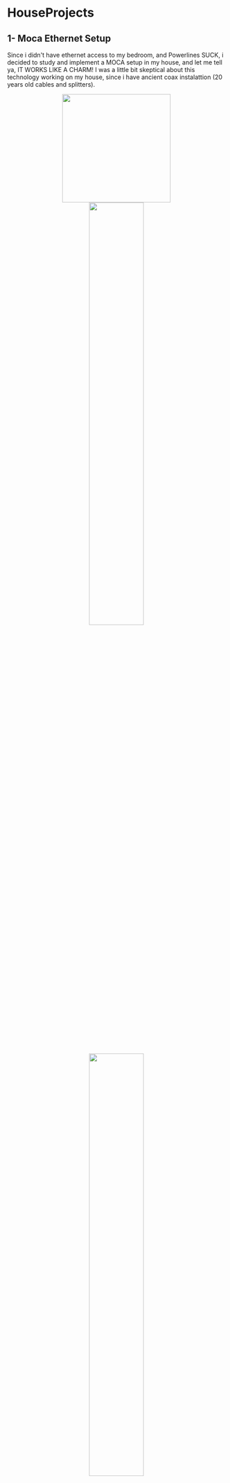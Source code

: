 # HouseProjects
## 1- Moca Ethernet Setup

Since i didn't have ethernet access to my bedroom, and Powerlines SUCK, i decided to study and implement a MOCA setup in my house, and let me tell ya, IT WORKS LIKE A CHARM!
I was a little bit skeptical about this technology working on my house, since i have ancient coax instalattion (20 years old cables and splitters).
<p float="left" align="center">
 <img src="https://github.com/VoidTallica/HouseProjects/assets/48948797/85c34a0a-5bac-4789-80ec-50970e55156b" width="250" height="250">
 <img src="https://github.com/VoidTallica/HouseProjects/assets/48948797/6154ded5-b2a6-4666-b6f2-9ff59cb3a6df" width=50% height=50%>
</p>
<p float="left" align="center">
  <img src="https://github.com/VoidTallica/HouseProjects/assets/48948797/b44719c1-fb6c-4909-8c77-8e4cbebd1b1d" width=50% height=50%>
</p>

Don't know why this is not used or advirtised as much in Europe, since most houses have coax cables, but i'm glad i found this solution.



House Plan:

![image](https://github.com/VoidTallica/HouseProjects/assets/48948797/8a369657-f624-44be-84fd-67d4be3912eb)


Bought: 2X goCoax Adaptador Moca 2.5 (Amazon)
        1X PoE Filtter (Amazon)
        Only 2 spliters needed "Televes repartidor easyf" 4x and 3x (Amazon) for main distribution and receiver

I have a 500/100 MB Network, so having full speed with all this partitions is awesome.   

![image](https://github.com/VoidTallica/HouseProjects/assets/48948797/cf3bd6ca-a933-497d-9cb2-96949202eeda)

Even tho this devices are stupid expensive in Europe, i still think it was a good investement. Been using them since June and no complaints whatsoever.

## 2- Cloud Gaming Setup

Software: Sunshine (Server) + Moonlight/Playnite (Client)
https://youtu.be/FM4FbA4-W_c

Problems I found: 
 - **Sunshine**
 1. Problems recording with AMD software & Slow PC (Solved by using DDU to uninstall all amd drivers, and then installing the drivers again)
    

## 3- Raspberry PI

 * Running a Discord Bot (In Progress)
